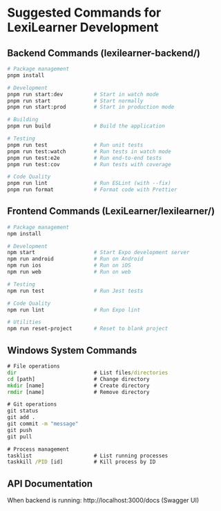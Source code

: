 # Suggested Commands for LexiLearner Development

## Backend Commands (lexilearner-backend/)
```bash
# Package management
pnpm install

# Development
pnpm run start:dev          # Start in watch mode
pnpm run start              # Start normally
pnpm run start:prod         # Start in production mode

# Building
pnpm run build              # Build the application

# Testing
pnpm run test               # Run unit tests
pnpm run test:watch         # Run tests in watch mode
pnpm run test:e2e           # Run end-to-end tests
pnpm run test:cov           # Run tests with coverage

# Code Quality
pnpm run lint               # Run ESLint (with --fix)
pnpm run format             # Format code with Prettier
```

## Frontend Commands (LexiLearner/lexilearner/)
```bash
# Package management
npm install

# Development
npm start                   # Start Expo development server
npm run android             # Run on Android
npm run ios                 # Run on iOS
npm run web                 # Run on web

# Testing
npm run test                # Run Jest tests

# Code Quality
npm run lint                # Run Expo lint

# Utilities
npm run reset-project       # Reset to blank project
```

## Windows System Commands
```cmd
# File operations
dir                         # List files/directories
cd [path]                   # Change directory
mkdir [name]                # Create directory
rmdir [name]                # Remove directory

# Git operations
git status
git add .
git commit -m "message"
git push
git pull

# Process management
tasklist                    # List running processes
taskkill /PID [id]          # Kill process by ID
```

## API Documentation
When backend is running: http://localhost:3000/docs (Swagger UI)
